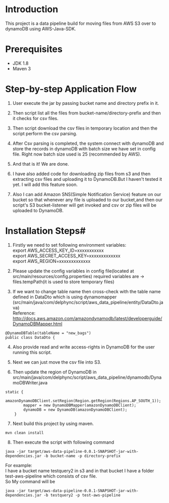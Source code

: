 # Introduction #

This project is a data pipeline build for moving files from AWS S3 over to dynamoDB using AWS-Java-SDK.

# Prerequisites #

* JDK 1.8
* Maven 3


# Step-by-step Application Flow #

1. User execute the jar by passing bucket name and directory prefix in it.

2. Then script list all the files from bucket-name/directory-prefix and then it checks for csv files.

3. Then script download the csv files in temporary location and then the script perform the csv parsing.

4. After Csv parsing is completed, the system connect with dynamoDB and store the records in dynamoDB with batch size we have set in config file. Right now batch size used is 25 (recommended by AWS).

5. And that is it! We are done.  

6. I have also added code for downloading zip files from s3 and then extracting csv files and  uploading it to DynamoDB.But I haven't tested it yet. I will add this feature soon.

7. Also I can add Amazon SNS(Simple Notification Service) feature on our bucket so that whenever any file is uploaded to our bucket,and then our script's S3 bucket-listener will get invoked and csv or zip files will be uploaded to DynamoDB.
   
# Installation Steps#

1. Firstly we need to set following environment variables:  
export AWS_ACCESS_KEY_ID=xxxxxxxxxxx  
export AWS_SECRET_ACCESS_KEY=xxxxxxxxxxxxx  
export AWS_REGION=xxxxxxxxxxxxx

2. Please update the config variables in config file(located at src/main/resources/config.properties)
required variables are ->   files.tempPath(it is used to store temporary files)

3. If we want to change table name then cross-check with the table name defined in DataDto which is using dynamomapper (src/main/java/com/delphync/script/aws_data_pipeline/entity/DataDto.java)  
   Reference: http://docs.aws.amazon.com/amazondynamodb/latest/developerguide/DynamoDBMapper.html
```
@DynamoDBTable(tableName = "new_bags")
public class DataDto {
```

4. Also provide read and write access-rights in DynamoDB for the user running this script. 

5. Next we can just move the csv file into S3.

6. Then update the region of DynamoDB in src/main/java/com/delphync/script/aws_data_pipeline/dynamodb/DynamoDBWriter.java
```
static {
		amazonDynamoDBClient.setRegion(Region.getRegion(Regions.AP_SOUTH_1));
		mapper = new DynamoDBMapper(amazonDynamoDBClient);
		dynamoDB = new DynamoDB(amazonDynamoDBClient);
	}
```

7. Next build this project by using maven.
```
mvn clean install
```

8. Then execute the script with following command
```
java -jar target/aws-data-pipeline-0.0.1-SNAPSHOT-jar-with-dependencies.jar -b bucket-name -p directory-prefix
```  
For example:  
I have a bucket name testquery2 in s3 and in that bucket I have a folder test-aws-pipeline which consists of csv file.  
So My command will be  
```
java -jar target/aws-data-pipeline-0.0.1-SNAPSHOT-jar-with-dependencies.jar -b testquery2 -p test-aws-pipeline
```
